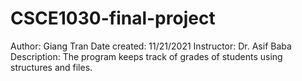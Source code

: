 # CSCE1030-final-project
Author:  Giang Tran 
Date created: 11/21/2021
Instructor: Dr. Asif Baba
Description: The program keeps track of grades of students using structures and files.

